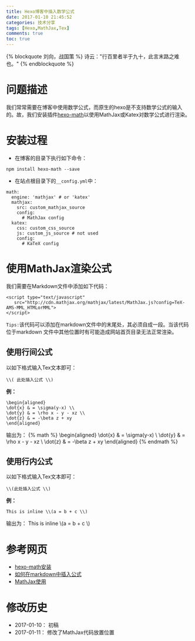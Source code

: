 ```yaml
---
title: Hexo博客中插入数学公式
date: 2017-01-10 21:45:52
categories: 技术分享
tags: [Hexo,MathJax,Tex]
comments: true
toc: true
---
```

{% blockquote 刘向，战国策 %}
诗云："行百里者半于九十，此言末路之难也。"
{% endblockquote %}
# 问题描述
我们常常需要在博客中使用数学公式，而原生的hexo是不支持数学公式的输入的。故，我们安装插件[hexo-math](https://www.npmjs.com/package/hexo-math)以使用MathJax或Katex对数学公式进行渲染。

# 安装过程
* 在博客的目录下执行如下命令：
```````````
npm install hexo-math --save
```````````
* 在站点根目录下的`__config.yml`中：
``````````````````````
math:
  engine: 'mathjax' # or 'katex'
  mathjax:
    src: custom_mathjax_source
    config:
      # MathJax config
  katex:
    css: custom_css_source
    js: custom_js_source # not used
    config:
      # KaTeX config
``````````````````````
# 使用MathJax渲染公式
我们需要在Markdown文件中添加如下代码：
`````````````````````
<script type="text/javascript"
   src="http://cdn.mathjax.org/mathjax/latest/MathJax.js?config=TeX-AMS-MML_HTMLorMML">
</script>
`````````````````````
`Tips:`该代码可以添加在markdown文件中的末尾处，其必须自成一段。当该代码位于markdown 文件中其他位置时有可能造成网站首页目录无法正常渲染。
## 使用行间公式
以如下格式输入Tex文本即可：
```````````````
\\( 此处插入公式 \\)
```````````````
**例：**
``````
\begin{aligned}
\dot{x} & = \sigma(y-x) \\
\dot{y} & = \rho x - y - xz \\
\dot{z} & = -\beta z + xy
\end{aligned}
``````
输出为：
{% math %}
\begin{aligned}
\dot{x} & = \sigma(y-x) \\
\dot{y} & = \rho x - y - xz \\
\dot{z} & = -\beta z + xy
\end{aligned}
{% endmath %}

## 使用行内公式
以如下格式输入Tex文本即可：
`````````
\\(此处插入公式 \\)
`````````
**例：**
````````
This is inline \\(a = b + c \\)
````````
输出为：
This is inline \\(a = b + c \\)



# 参考网页
* [hexo-math安装](https://github.com/akfish/hexo-math)
* [如何在markdown中插入公式](http://www.jeyzhang.com/how-to-insert-equations-in-markdown.html)
* [MathJax使用](http://docs.mathjax.org/en/latest/mathjax.html)

# 修改历史
* 2017-01-10： 初稿
* 2017-01-11： 修改了MathJax代码放置位置

<script type="text/javascript"
   src="http://cdn.mathjax.org/mathjax/latest/MathJax.js?config=TeX-AMS-MML_HTMLorMML">
</script>
